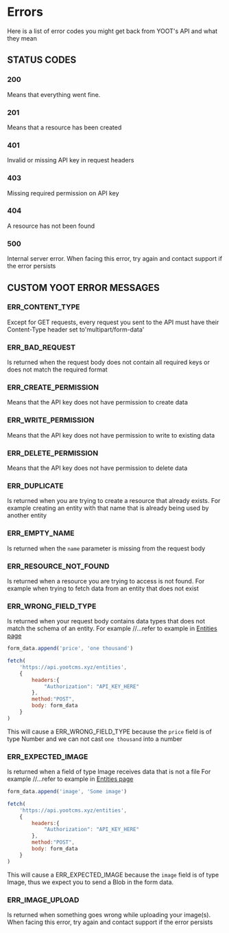 # Errors
Here is a list of error codes you might get back from YOOT's API and what they mean

## STATUS CODES

### 200
Means that everything went fine.

### 201
Means that a resource has been created

### 401
Invalid or missing API key in request headers

### 403
Missing required permission on API key

### 404
A resource has not been found

### 500
Internal server error. When facing this error, try again and contact support if the error persists 


## CUSTOM YOOT ERROR MESSAGES

### ERR_CONTENT_TYPE
Except for GET requests, every request you sent to the API must have their
Content-Type header set to'multipart/form-data'

### ERR_BAD_REQUEST
Is returned when the request body does not contain all required keys or does not match the 
required format 

### ERR_CREATE_PERMISSION
Means that the API key does not have permission to create data

### ERR_WRITE_PERMISSION
Means that the API key does not have permission to write to existing data

### ERR_DELETE_PERMISSION
Means that the API key does not have permission to delete data

### ERR_DUPLICATE
Is returned when you are trying to create a resource that already exists. For example creating
an entity with that name that is already being used by another entity

### ERR_EMPTY_NAME
Is returned when the `name` parameter is missing from the request body

### ERR_RESOURCE_NOT_FOUND
Is returned when a resource you are trying to access is not found. For example when trying to
fetch data from an entity that does not exist

### ERR_WRONG_FIELD_TYPE
Is returned when your request body contains data types that does not match the schema of an entity.
For example
//...refer to example in [Entities page](/entities)
```js
form_data.append('price', 'one thousand')

fetch(
    'https://api.yootcms.xyz/entities',
    {
        headers:{
            "Authorization": "API_KEY_HERE"
        },
        method:"POST",
        body: form_data
    }
)
```
This will cause a ERR_WRONG_FIELD_TYPE because the `price` field is of type Number and we can not cast
`one thousand` into a number

### ERR_EXPECTED_IMAGE
Is returned when a field of type Image receives data that is not a file
For example
//...refer to example in [Entities page](/entities)
```js
form_data.append('image', 'Some image')

fetch(
    'https://api.yootcms.xyz/entities',
    {
        headers:{
            "Authorization": "API_KEY_HERE"
        },
        method:"POST",
        body: form_data
    }
)
```
This will cause a ERR_EXPECTED_IMAGE because the `image` field is of type Image, thus we expect you
to send a Blob in the form data.

### ERR_IMAGE_UPLOAD
Is returned when something goes wrong while uploading your image(s). When facing this error, try again
and contact support if the error persists
